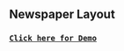 ## Newspaper Layout

### [**`Click here for Demo`**](https://coderushnepal.github.io/YunikaBajracharya/javascript/2.newspaper/)
